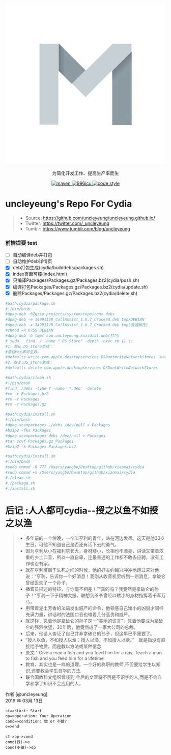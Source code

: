 <p align="center">
  <a href="https://github.com/baomidou/mybatis-plus">
   <img alt="Mybatis-Plus-Logo" src="./web/img/logo.png">
  </a>
</p>

<p align="center">
  为简化开发工作、提高生产率而生
</p>

<p align="center">
  <a href="https://search.maven.org/#search%7Cga%7C1%7Cg%3A%22com.baomidou%22%20AND%20a%3A%22mybatis-plus%22">
    <img alt="maven" src="https://img.shields.io/maven-central/v/com.baomidou/mybatis-plus.svg?style=flat-square">
  </a>

  <a href="https://github.com/996icu/996.ICU/blob/master/LICENSE">
    <img alt="996icu" src="https://img.shields.io/badge/license-NPL%20(The%20996%20Prohibited%20License)-blue.svg">
  </a>

  <a href="https://www.apache.org/licenses/LICENSE-2.0">
    <img alt="code style" src="https://img.shields.io/badge/license-Apache%202-4EB1BA.svg?style=flat-square">
  </a>
</p>

# uncleyeung's Repo For Cydia
> * Source: https://github.com/uncleyeung/uncleyeung.github.io/
> * Twitter: https://twitter.com/_uncleyeung
> * Tumblr: https://www.tumblr.com/blog/uncleyeung

### 前情提要 test
- [ ] 自动编译deb并打包
- [ ] 自动维护deb详情页
- [x] deb打包生成(cydia/builddebs/packages.sh)
- [x] index页面可控(index.html)
- [x] 只编译Packages/Packages.gz/Packages.bz2(cydia/push.sh)
- [x] 编译打包Packages/Packages.gz/Packages.bz2(cydia/update.sh)
- [x] 删除Packages/Packages.gz/Packages.bz2(cydia/delete.sh)

```python
#path:cydia/package.sh
#!/bin/bash
#dpkg-deb -bZgzip projects/system/repoicons debs
#dpkg-deb -e 14991128_CallAssist_1.6.7_Cracked.deb tmp/DEBIAN
#dpkg-deb -x 14991128_CallAssist_1.6.7_Cracked.deb tmp(普通解压)
#chmod -R 0755 DEBIAN
#dpkg-deb -b tmp/ com.uncleyeung.kuaidial.deb(打包)
# sudo   find ./ -name ".DS_Store" -depth -exec rm {} \;
#1，禁止.DS_store生成：
#重启Mac即可生效。
#defaults write com.apple.desktopservices DSDontWriteNetworkStores -bool TRUE
#2，恢复.DS_store生成：
#defaults delete com.apple.desktopservices DSDontWriteNetworkStores
```

```python
#path:cydia/clean.sh
#!/bin/bash
#find ./debs -type f -name '*.deb' -delete
#rm -r Packages.bz2
#rm -r Packages
#rm -r Packages.gz
```

```python
#path:cydia/install.sh
#!/bin/bash
#dpkg-scanpackages ./debs /dev/null > Packages
#bzip2 -fks Packages
#dpkg-scanpackages debs /dev/null > Packages
#tar zcvf Packages.gz Packages
#bzip2 -k Packages Packages.bz2
```

```python
#path:cydia/install.sh
#!/bin/bash
#sudo chmod -R 777 /Users/yangbo/Desktop/github/xiaomai/cydia
#sudo chmod +x /Users/yangbo/Desktop/github/xiaomai/cydia
#./clean.sh
#./package.sh
#./install.sh
```

# 后记 :人人都可cydia--授之以鱼不如授之以渔



> * 多年前的一个傍晚，一个叫亨利的青年，站在河边发呆。这天是他30岁生日，可他不知道自己是否还有活下去的勇气。
> * 因为亨利从小在福利院长大，身材矮小，长相也不漂亮，讲话又带着浓重的乡土口音，所以一直自卑，连最普通的工作都不敢去应聘，没有工作也没有家。
> * 就在亨利徘徊于生死之间的时候，他的好友约翰兴冲冲地跑过来对他说：“亨利，告诉你一个好消息！我刚从收音机里听到一则消息，拿破仑曾经丢失了一个孙子。
> * 播音员描述的特征，与你毫不相差！”“真的吗？我竟然是拿破仑的孙子！“亨利一下子精神大振，联想到爷爷曾经以矮小的身材指挥着千军万马，
> * 用带着泥土芳香的法语发出威严的命令，他顿感自己矮小的凶狠才同样充满力量，讲话时的法国口音也带着几分高贵和威严。 
> * 就这样，凭着他是拿破仑的孙子这一“美丽的谎言”，凭着他要成为拿破仑的强烈欲望，30年后，他竟然成了一家大公司的总裁。
> * 后来，他请人查证了自己并非拿破仑的孙子，但这早已不重要了。
> * “授人以鱼，不如授人以渔；授人以渔，不如授人以欲。”　就是指没有直接给予物质，而是教以方法或某种信念
> * 原文：Give a man a fish and you feed him for a day. Teach a man to fish and you feed him for a lifetime
> * 教育，其实也是一样的道理。一个好的称职的教师,不但要给学生以知识,还要教会学生自学的方法.
> * 联合国教科文组织曾谈到:今后的文盲将不再是不识字的人,而是不会自学和学了知识不会应用的人。

作者 [@uncleyeung]
<br>2019 年 03月 13日    

```flow
st=>start: Start
op=>operation: Your Operation
cond=>condition: 做 or 不做?
e=>end

st->op->cond
cond(做)->e
cond(不做)->op
```
